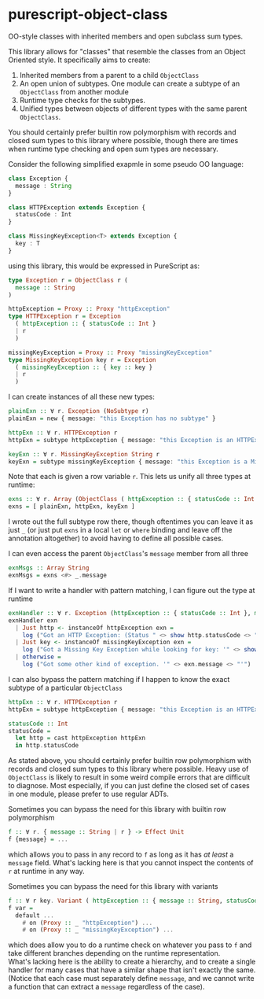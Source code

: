 # purescript-object-class
OO-style classes with inherited members and open subclass sum types.

This library allows for "classes" that resemble the classes from an Object Oriented style. 
It specifically aims to create:
1. Inherited members from a parent to a child `ObjectClass`
2. An open union of subtypes. One module can create a subtype of an `ObjectClass` from another module
3. Runtime type checks for the subtypes. 
4. Unified types between objects of different types with the same parent `ObjectClass`. 

You should certainly prefer builtin row polymorphism with records and closed sum types to this library
where possible, though there are times when runtime type checking and open sum types are necessary. 

Consider the following simplified exapmle in some pseudo OO language:
```TypeScript
class Exception { 
  message : String
}

class HTTPException extends Exception { 
  statusCode : Int
}

class MissingKeyException<T> extends Exception { 
  key : T 
}
```

using this library, this would be expressed in PureScript as:
```PureScript
type Exception r = ObjectClass r ( 
  message :: String
)

httpException = Proxy :: Proxy "httpException"
type HTTPException r = Exception 
  ( httpException :: { statusCode :: Int }
  | r 
  ) 

missingKeyException = Proxy :: Proxy "missingKeyException"
type MissingKeyException key r = Exception 
  ( missingKeyException :: { key :: key }
  | r
  )
```

I can create instances of all these new types:
```PureScript
plainExn :: ∀ r. Exception (NoSubtype r)
plainExn = new { message: "this Exception has no subtype" } 

httpExn :: ∀ r. HTTPException r
httpExn = subtype httpException { message: "this Exception is an HTTPException at runtime", statusCode: 404 } 

keyExn :: ∀ r. MissingKeyException String r
keyExn = subtype missingKeyException { message: "this Exception is a MissingKeyException at runtime", key: "I'm missing" }
```
Note that each is given a row variable `r`.  This lets us unify all three types at runtime:
```PureScript
exns :: ∀ r. Array (ObjectClass ( httpException :: { statusCode :: Int }, missingKeyException :: { key :: String }, noSubtype :: Unit | r ) ( message :: String ))
exns = [ plainExn, httpExn, keyExn ]
```
I wrote out the full subtype row there, though oftentimes you can leave it as just `_` (or just put `exns` in a local 
`let` or `where` binding and leave off the annotation altogether) to avoid having to define all possible cases. 

I can even access the parent `ObjectClass`'s `message` member from all three
```PureScript
exnMsgs :: Array String
exnMsgs = exns <#> _.message
```

If I want to write a handler with pattern matching, I can figure out the type at runtime 
```PureScript
exnHandler :: ∀ r. Exception (httpException :: { statusCode :: Int }, missingKeyException :: { key :: String } | r ) -> Effect Unit
exnHandler exn 
  | Just http <- instanceOf httpException exn = 
    log ("Got an HTTP Exception: (Status " <> show http.statusCode <> ") '" <> http.message <> "'")
  | Just key <- instanceOf missingKeyException exn = 
    log ("Got a Missing Key Exception while looking for key: '" <> show key.key <> "'.  '" <> key.message <> "'")
  | otherwise = 
    log ("Got some other kind of exception. '" <> exn.message <> "'")
```

I can also bypass the pattern matching if I happen to know the exact subtype of a particular `ObjectClass`
```PureScript
httpExn :: ∀ r. HTTPException r
httpExn = subtype httpException { message: "this Exception is an HTTPException at runtime", statusCode: 404 } 

statusCode :: Int
statusCode = 
  let http = cast httpException httpExn
  in http.statusCode
```


As stated above, you should certainly prefer builtin row polymorphism with records and closed sum types 
to this library where possible.  Heavy use of `ObjectClass` is likely to result in some weird compile errors 
that are difficult to diagnose.  Most especially, if you can just define the closed set of cases in one module, 
please prefer to use regular ADTs.

Sometimes you can bypass the need for this library with builtin row polymorphism
```PureScript
f :: ∀ r. { message :: String | r } -> Effect Unit
f {message} = ...
```
which allows you to pass in any record to `f` as long as it has _at least_ a `message` field. 
What's lacking here is that you cannot inspect the contents of `r` at runtime in any way.

Sometimes you can bypass the need for this library with variants
```PureScript
f :: ∀ r key. Variant ( httpException :: { message :: String, statusCode :: Int }, missingKeyException :: { message :: String, key :: Key } | r ) -> String
f var = 
  default ... 
    # on (Proxy :: _ "httpException") ...
    # on (Proxy :: _ "missingKeyException") ... 
```
which does allow you to do a runtime check on whatever you pass to `f` and take different branches 
depending on the runtime representation.  
What's lacking here is the ability to create a hierarchy, and to create a single handler for many cases that
have a similar shape that isn't exactly the same. (Notice that each case must separately define `message`, and we
cannot write a function that can extract a `message` regardless of the case).  
